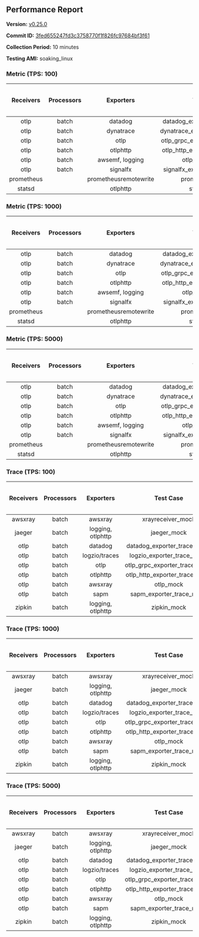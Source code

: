 ## Performance Report

**Version:** [v0.25.0](https://github.com/aws-observability/aws-otel-collector/releases/tag/v0.25.0)

**Commit ID:** [3fed655247fd3c3758770f1f826fc97684bf3f61](https://github.com/aws-observability/aws-otel-collector/commit/3fed655247fd3c3758770f1f826fc97684bf3f61)

**Collection Period:** 10 minutes

**Testing AMI:** soaking_linux


### Metric (TPS: 100)
| Receivers | Processors | Exporters | Test Case | Data Type | Instance Type | Avg CPU Usage (Percent) | Avg Memory Usage (Megabytes) | Max CPU Usage (Percent) | Max Memory Usage (Megabytes) |
|:---------:|:----------:|:---------:|:---------:|:---------:|:-------------:|:-----------------------:|:----------------------------:|:-----------------------:|:----------------------------:|
| otlp | batch | datadog | datadog_exporter_metric_mock | otlp | m5.2xlarge | 0.05 | 69.02 | 0.20 | 69.15 |
| otlp | batch | dynatrace | dynatrace_exporter_metric_mock | otlp | m5.2xlarge | 0.04 | 67.60 | 0.20 | 68.45 |
| otlp | batch | otlp | otlp_grpc_exporter_metric_mock | otlp | m5.2xlarge | 0.03 | 68.69 | 0.20 | 69.57 |
| otlp | batch | otlphttp | otlp_http_exporter_metric_mock | otlp | m5.2xlarge | 0.04 | 68.05 | 0.20 | 68.71 |
| otlp | batch | awsemf, logging | otlp_metric_mock | otlp | m5.2xlarge | 0.04 | 68.72 | 0.20 | 69.48 |
| otlp | batch | signalfx | signalfx_exporter_metric_mock | otlp | m5.2xlarge | 0.04 | 69.12 | 0.20 | 69.23 |
| prometheus |  | prometheusremotewrite | prometheus_mock | prometheus | m5.2xlarge | 0.09 | 82.34 | 0.30 | 83.52 |
| statsd |  | otlphttp | statsd_mock | statsd | m5.2xlarge | 0.01 | 67.68 | 0.20 | 68.46 |

### Metric (TPS: 1000)
| Receivers | Processors | Exporters | Test Case | Data Type | Instance Type | Avg CPU Usage (Percent) | Avg Memory Usage (Megabytes) | Max CPU Usage (Percent) | Max Memory Usage (Megabytes) |
|:---------:|:----------:|:---------:|:---------:|:---------:|:-------------:|:-----------------------:|:----------------------------:|:-----------------------:|:----------------------------:|
| otlp | batch | datadog | datadog_exporter_metric_mock | otlp | m5.2xlarge | 0.05 | 67.67 | 0.20 | 68.25 |
| otlp | batch | dynatrace | dynatrace_exporter_metric_mock | otlp | m5.2xlarge | 0.04 | 67.19 | 0.20 | 67.64 |
| otlp | batch | otlp | otlp_grpc_exporter_metric_mock | otlp | m5.2xlarge | 0.05 | 67.61 | 0.20 | 68.19 |
| otlp | batch | otlphttp | otlp_http_exporter_metric_mock | otlp | m5.2xlarge | 0.04 | 66.52 | 0.20 | 67.10 |
| otlp | batch | awsemf, logging | otlp_metric_mock | otlp | m5.2xlarge | 0.04 | 67.66 | 0.20 | 68.53 |
| otlp | batch | signalfx | signalfx_exporter_metric_mock | otlp | m5.2xlarge | 0.03 | 70.41 | 0.20 | 70.64 |
| prometheus |  | prometheusremotewrite | prometheus_mock | prometheus | m5.2xlarge | 1.07 | 113.68 | 1.80 | 117.22 |
| statsd |  | otlphttp | statsd_mock | statsd | m5.2xlarge | 0.01 | 67.52 | 0.20 | 67.81 |

### Metric (TPS: 5000)
| Receivers | Processors | Exporters | Test Case | Data Type | Instance Type | Avg CPU Usage (Percent) | Avg Memory Usage (Megabytes) | Max CPU Usage (Percent) | Max Memory Usage (Megabytes) |
|:---------:|:----------:|:---------:|:---------:|:---------:|:-------------:|:-----------------------:|:----------------------------:|:-----------------------:|:----------------------------:|
| otlp | batch | datadog | datadog_exporter_metric_mock | otlp | m5.2xlarge | 0.05 | 68.94 | 0.20 | 69.53 |
| otlp | batch | dynatrace | dynatrace_exporter_metric_mock | otlp | m5.2xlarge | 0.04 | 67.42 | 0.20 | 67.90 |
| otlp | batch | otlp | otlp_grpc_exporter_metric_mock | otlp | m5.2xlarge | 0.04 | 67.50 | 0.20 | 68.51 |
| otlp | batch | otlphttp | otlp_http_exporter_metric_mock | otlp | m5.2xlarge | 0.04 | 66.96 | 0.20 | 67.45 |
| otlp | batch | awsemf, logging | otlp_metric_mock | otlp | m5.2xlarge | 0.04 | 66.60 | 0.20 | 66.67 |
| otlp | batch | signalfx | signalfx_exporter_metric_mock | otlp | m5.2xlarge | 0.04 | 69.12 | 0.20 | 69.65 |
| prometheus |  | prometheusremotewrite | prometheus_mock | prometheus | m5.2xlarge | 5.93 | 233.31 | 9.90 | 266.61 |
| statsd |  | otlphttp | statsd_mock | statsd | m5.2xlarge | 0.01 | 67.77 | 0.10 | 68.48 |

### Trace (TPS: 100)
| Receivers | Processors | Exporters | Test Case | Data Type | Instance Type | Avg CPU Usage (Percent) | Avg Memory Usage (Megabytes) | Max CPU Usage (Percent) | Max Memory Usage (Megabytes) |
|:---------:|:----------:|:---------:|:---------:|:---------:|:-------------:|:-----------------------:|:----------------------------:|:-----------------------:|:----------------------------:|
| awsxray | batch | awsxray | xrayreceiver_mock | xray | m5.2xlarge | 3.73 | 80.96 | 3.90 | 82.31 |
| jaeger | batch | logging, otlphttp | jaeger_mock | jaeger | m5.2xlarge | 2.98 | 87.26 | 15.70 | 89.49 |
| otlp | batch | datadog | datadog_exporter_trace_mock | otlp | m5.2xlarge | 3.32 | 84.89 | 3.60 | 88.70 |
| otlp | batch | logzio/traces | logzio_exporter_trace_mock | otlp | m5.2xlarge | 4.06 | 82.44 | 4.70 | 84.33 |
| otlp | batch | otlp | otlp_grpc_exporter_trace_mock | otlp | m5.2xlarge | 3.32 | 143.56 | 4.60 | 190.24 |
| otlp | batch | otlphttp | otlp_http_exporter_trace_mock | otlp | m5.2xlarge | 3.94 | 82.95 | 4.60 | 85.55 |
| otlp | batch | awsxray | otlp_mock | otlp | m5.2xlarge | 3.97 | 82.31 | 4.10 | 84.39 |
| otlp | batch | sapm | sapm_exporter_trace_mock | otlp | m5.2xlarge | 3.38 | 93.81 | 3.80 | 95.85 |
| zipkin | batch | logging, otlphttp | zipkin_mock | zipkin | m5.2xlarge | 5.17 | 86.08 | 17.40 | 89.28 |

### Trace (TPS: 1000)
| Receivers | Processors | Exporters | Test Case | Data Type | Instance Type | Avg CPU Usage (Percent) | Avg Memory Usage (Megabytes) | Max CPU Usage (Percent) | Max Memory Usage (Megabytes) |
|:---------:|:----------:|:---------:|:---------:|:---------:|:-------------:|:-----------------------:|:----------------------------:|:-----------------------:|:----------------------------:|
| awsxray | batch | awsxray | xrayreceiver_mock | xray | m5.2xlarge | 19.48 | 84.69 | 19.90 | 87.42 |
| jaeger | batch | logging, otlphttp | jaeger_mock | jaeger | m5.2xlarge | 26.48 | 157.55 | 44.90 | 196.28 |
| otlp | batch | datadog | datadog_exporter_trace_mock | otlp | m5.2xlarge | 28.27 | 93.42 | 30.10 | 96.75 |
| otlp | batch | logzio/traces | logzio_exporter_trace_mock | otlp | m5.2xlarge | 26.92 | 81.94 | 27.30 | 84.14 |
| otlp | batch | otlp | otlp_grpc_exporter_trace_mock | otlp | m5.2xlarge | 25.38 | 738.35 | 39.00 | 1216.47 |
| otlp | batch | otlphttp | otlp_http_exporter_trace_mock | otlp | m5.2xlarge | 24.92 | 82.92 | 25.50 | 84.65 |
| otlp | batch | awsxray | otlp_mock | otlp | m5.2xlarge | 27.34 | 84.37 | 29.20 | 87.17 |
| otlp | batch | sapm | sapm_exporter_trace_mock | otlp | m5.2xlarge | 25.35 | 95.74 | 26.10 | 96.80 |
| zipkin | batch | logging, otlphttp | zipkin_mock | zipkin | m5.2xlarge | 35.71 | 342.43 | 50.50 | 520.50 |

### Trace (TPS: 5000)
| Receivers | Processors | Exporters | Test Case | Data Type | Instance Type | Avg CPU Usage (Percent) | Avg Memory Usage (Megabytes) | Max CPU Usage (Percent) | Max Memory Usage (Megabytes) |
|:---------:|:----------:|:---------:|:---------:|:---------:|:-------------:|:-----------------------:|:----------------------------:|:-----------------------:|:----------------------------:|
| awsxray | batch | awsxray | xrayreceiver_mock | xray | m5.2xlarge | 27.29 | 99.86 | 29.10 | 107.34 |
| jaeger | batch | logging, otlphttp | jaeger_mock | jaeger | m5.2xlarge | 24.16 | 182.09 | 41.60 | 218.49 |
| otlp | batch | datadog | datadog_exporter_trace_mock | otlp | m5.2xlarge | 120.69 | 103.03 | 125.81 | 109.27 |
| otlp | batch | logzio/traces | logzio_exporter_trace_mock | otlp | m5.2xlarge | 119.41 | 86.29 | 124.01 | 89.91 |
| otlp | batch | otlp | otlp_grpc_exporter_trace_mock | otlp | m5.2xlarge | 104.91 | 3417.42 | 160.30 | 5871.00 |
| otlp | batch | otlphttp | otlp_http_exporter_trace_mock | otlp | m5.2xlarge | 107.29 | 84.44 | 110.00 | 85.82 |
| otlp | batch | awsxray | otlp_mock | otlp | m5.2xlarge | 108.62 | 18717.60 | 297.71 | 32053.62 |
| otlp | batch | sapm | sapm_exporter_trace_mock | otlp | m5.2xlarge | 101.39 | 98.96 | 102.60 | 100.84 |
| zipkin | batch | logging, otlphttp | zipkin_mock | zipkin | m5.2xlarge | 36.85 | 445.42 | 59.00 | 620.81 |
